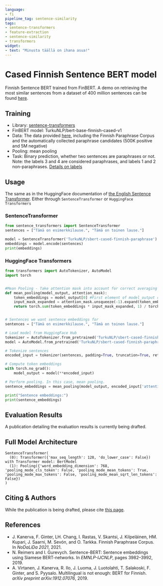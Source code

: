 ```yaml
---
language:
- fi
pipeline_tag: sentence-similarity
tags:
- sentence-transformers
- feature-extraction
- sentence-similarity
- transformers
widget:
- text: "Minusta täällä on ihana asua!"
---
```



# Cased Finnish Sentence BERT model

Finnish Sentence BERT trained from FinBERT. A demo on retrieving the most similar sentences from a dataset of 400 million sentences can be found [here](http://epsilon-it.utu.fi/sbert400m).

## Training

- Library: [sentence-transformers](https://www.sbert.net/)
- FinBERT model: TurkuNLP/bert-base-finnish-cased-v1
- Data: The data provided [here](https://turkunlp.org/paraphrase.html), including the Finnish Paraphrase Corpus and the automatically collected paraphrase candidates (500K positive and 5M negative)
- Pooling: mean pooling
- Task: Binary prediction, whether two sentences are paraphrases or not. Note: the labels 3 and 4 are considered paraphrases, and labels 1 and 2 non-paraphrases. [Details on labels](https://aclanthology.org/2021.nodalida-main.29/)

## Usage

The same as in the HuggingFace documentation of [the English Sentence Transformer](https://huggingface.co/sentence-transformers/bert-base-nli-mean-tokens). Either through `SentenceTransformer` or `HuggingFace Transformers`

### SentenceTransformer

```python
from sentence_transformers import SentenceTransformer
sentences = ["Tämä on esimerkkilause.", "Tämä on toinen lause."]

model = SentenceTransformer('TurkuNLP/sbert-cased-finnish-paraphrase')
embeddings = model.encode(sentences)
print(embeddings)
```

### HuggingFace Transformers

```python
from transformers import AutoTokenizer, AutoModel
import torch


#Mean Pooling - Take attention mask into account for correct averaging
def mean_pooling(model_output, attention_mask):
    token_embeddings = model_output[0] #First element of model_output contains all token embeddings
    input_mask_expanded = attention_mask.unsqueeze(-1).expand(token_embeddings.size()).float()
    return torch.sum(token_embeddings * input_mask_expanded, 1) / torch.clamp(input_mask_expanded.sum(1), min=1e-9)


# Sentences we want sentence embeddings for
sentences = ["Tämä on esimerkkilause.", "Tämä on toinen lause."]

# Load model from HuggingFace Hub
tokenizer = AutoTokenizer.from_pretrained('TurkuNLP/sbert-cased-finnish-paraphrase')
model = AutoModel.from_pretrained('TurkuNLP/sbert-cased-finnish-paraphrase')

# Tokenize sentences
encoded_input = tokenizer(sentences, padding=True, truncation=True, return_tensors='pt')

# Compute token embeddings
with torch.no_grad():
    model_output = model(**encoded_input)

# Perform pooling. In this case, mean pooling.
sentence_embeddings = mean_pooling(model_output, encoded_input['attention_mask'])

print("Sentence embeddings:")
print(sentence_embeddings)
```

## Evaluation Results

A publication detailing the evaluation results is currently being drafted.

## Full Model Architecture

```
SentenceTransformer(
  (0): Transformer({'max_seq_length': 128, 'do_lower_case': False}) with Transformer model: BertModel
  (1): Pooling({'word_embedding_dimension': 768, 'pooling_mode_cls_token': False, 'pooling_mode_mean_tokens': True, 'pooling_mode_max_tokens': False, 'pooling_mode_mean_sqrt_len_tokens': False})
)
```

## Citing & Authors

While the publication is being drafted, please cite [this page](https://turkunlp.org/paraphrase.html).

## References

- J. Kanerva, F. Ginter, LH. Chang, I. Rastas, V. Skantsi, J. Kilpeläinen, HM. Kupari, J. Saarni, M. Sevón, and O. Tarkka. Finnish Paraphrase Corpus. In *NoDaLiDa 2021*, 2021.
- N. Reimers and I. Gurevych. Sentence-BERT: Sentence embeddings using Siamese BERT-networks. In *EMNLP-IJCNLP*, pages 3982–3992, 2019.
- A. Virtanen, J. Kanerva, R. Ilo, J. Luoma, J. Luotolahti, T. Salakoski, F. Ginter, and S. Pyysalo. Multilingual is not enough: BERT for Finnish. *arXiv preprint arXiv:1912.07076*, 2019.